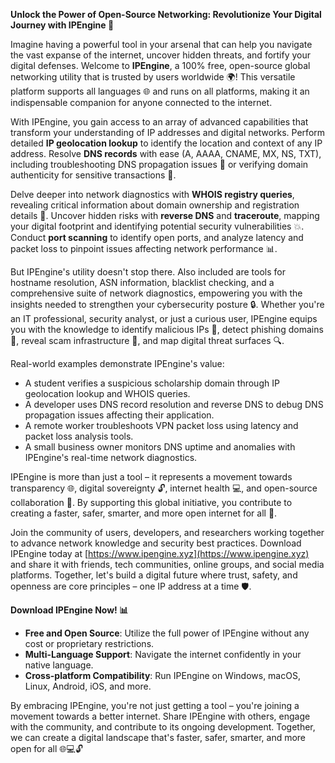 **Unlock the Power of Open-Source Networking: Revolutionize Your Digital Journey with IPEngine 🚀**

Imagine having a powerful tool in your arsenal that can help you navigate the vast expanse of the internet, uncover hidden threats, and fortify your digital defenses. Welcome to **IPEngine**, a 100% free, open-source global networking utility that is trusted by users worldwide 🌍! This versatile platform supports all languages 🌐 and runs on all platforms, making it an indispensable companion for anyone connected to the internet.

With IPEngine, you gain access to an array of advanced capabilities that transform your understanding of IP addresses and digital networks. Perform detailed **IP geolocation lookup** to identify the location and context of any IP address. Resolve **DNS records** with ease (A, AAAA, CNAME, MX, NS, TXT), including troubleshooting DNS propagation issues 🚀 or verifying domain authenticity for sensitive transactions 📝.

Delve deeper into network diagnostics with **WHOIS registry queries**, revealing critical information about domain ownership and registration details 🔑. Uncover hidden risks with **reverse DNS** and **traceroute**, mapping your digital footprint and identifying potential security vulnerabilities 💥. Conduct **port scanning** to identify open ports, and analyze latency and packet loss to pinpoint issues affecting network performance 📊.

But IPEngine's utility doesn't stop there. Also included are tools for hostname resolution, ASN information, blacklist checking, and a comprehensive suite of network diagnostics, empowering you with the insights needed to strengthen your cybersecurity posture 🔒. Whether you're an IT professional, security analyst, or just a curious user, IPEngine equips you with the knowledge to identify malicious IPs 🚫, detect phishing domains 👀, reveal scam infrastructure 🚪, and map digital threat surfaces 🔍.

Real-world examples demonstrate IPEngine's value:

- A student verifies a suspicious scholarship domain through IP geolocation lookup and WHOIS queries.
- A developer uses DNS record resolution and reverse DNS to debug DNS propagation issues affecting their application.
- A remote worker troubleshoots VPN packet loss using latency and packet loss analysis tools.
- A small business owner monitors DNS uptime and anomalies with IPEngine's real-time network diagnostics.

IPEngine is more than just a tool – it represents a movement towards transparency 🌐, digital sovereignty 🔓, internet health 💻, and open-source collaboration 🤝. By supporting this global initiative, you contribute to creating a faster, safer, smarter, and more open internet for all 🚀.

Join the community of users, developers, and researchers working together to advance network knowledge and security best practices. Download IPEngine today at [https://www.ipengine.xyz](https://www.ipengine.xyz) and share it with friends, tech communities, online groups, and social media platforms. Together, let's build a digital future where trust, safety, and openness are core principles – one IP address at a time 🛡️.

**Download IPEngine Now! 📊**

- **Free and Open Source**: Utilize the full power of IPEngine without any cost or proprietary restrictions.
- **Multi-Language Support**: Navigate the internet confidently in your native language.
- **Cross-platform Compatibility**: Run IPEngine on Windows, macOS, Linux, Android, iOS, and more.

By embracing IPEngine, you're not just getting a tool – you're joining a movement towards a better internet. Share IPEngine with others, engage with the community, and contribute to its ongoing development. Together, we can create a digital landscape that's faster, safer, smarter, and more open for all 🌐💻🔓